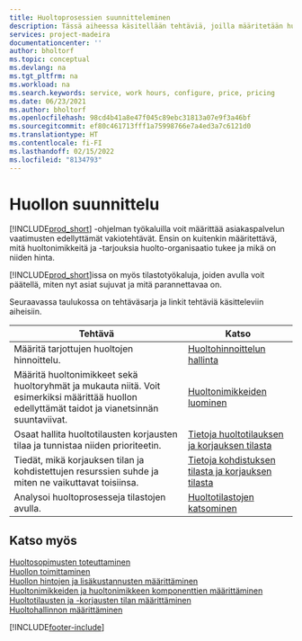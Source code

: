 ```yaml
---
title: Huoltoprosessien suunnitteleminen
description: Tässä aiheessa käsitellään tehtäviä, joilla määritetään huoltokäytäntöjen ja -prosessien määrityksessä käytettävät säännöt ja arvot.
services: project-madeira
documentationcenter: ''
author: bholtorf
ms.topic: conceptual
ms.devlang: na
ms.tgt_pltfrm: na
ms.workload: na
ms.search.keywords: service, work hours, configure, price, pricing
ms.date: 06/23/2021
ms.author: bholtorf
ms.openlocfilehash: 98cd4b41a8e47f045c89ebc31813a07e9f3a46bf
ms.sourcegitcommit: ef80c461713fff1a75998766e7a4ed3a7c6121d0
ms.translationtype: HT
ms.contentlocale: fi-FI
ms.lasthandoff: 02/15/2022
ms.locfileid: "8134793"
---
```

# <a name="planning-services"></a>Huollon suunnittelu
[!INCLUDE[prod_short](includes/prod_short.md)] -ohjelman työkaluilla voit määrittää asiakaspalvelun vaatimusten edellyttämät vakiotehtävät. Ensin on kuitenkin määritettävä, mitä huoltonimikkeitä ja -tarjouksia huolto-organisaatio tukee ja mikä on niiden hinta.   

[!INCLUDE[prod_short](includes/prod_short.md)]issa on myös tilastotyökaluja, joiden avulla voit päätellä, miten nyt asiat sujuvat ja mitä parannettavaa on.
  
Seuraavassa taulukossa on tehtäväsarja ja linkit tehtäviä käsitteleviin aiheisiin.   
  
|**Tehtävä**|**Katso**|  
|------------|-------------|  
|Määritä tarjottujen huoltojen hinnoittelu.|[Huoltohinnoittelun hallinta](service-service-price-management.md)|
|Määritä huoltonimikkeet sekä huoltoryhmät ja mukauta niitä. Voit esimerkiksi määrittää huollon edellyttämät taidot ja vianetsinnän suuntaviivat.| [Huoltonimikkeiden luominen](service-how-to-create-service-items.md)|  
|Osaat hallita huoltotilausten korjausten tilaa ja tunnistaa niiden prioriteetin.|[Tietoja huoltotilauksen ja korjauksen tilasta](service-service-order-status-and-repair-status.md)|  
|Tiedät, mikä korjauksen tilan ja kohdistettujen resurssien suhde ja miten ne vaikuttavat toisiinsa.|[Tietoja kohdistuksen tilasta ja korjauksen tilasta](service-allocation-status-and-repair-status.md)|  
|Analysoi huoltoprosesseja tilastojen avulla. | [Huoltotilastojen katsominen](service-service-statistics.md) |

## <a name="see-also"></a>Katso myös
[Huoltosopimusten toteuttaminen](service-fulfill-service-contracts.md)  
[Huollon toimittaminen](service-deliver-service.md)  
[Huollon hintojen ja lisäkustannusten määrittäminen](service-how-setup-service-costs-pricing.md)  
[Huoltonimikkeiden ja huoltonimikkeen komponenttien määrittäminen](service-how-setup-service-items.md)  
[Huoltotilausten ja -korjausten tilan määrittäminen](service-order-repair-status.md)  
[Huoltohallinnon määrittäminen](service-setup-service.md)  


[!INCLUDE[footer-include](includes/footer-banner.md)]